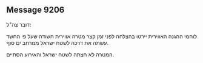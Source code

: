 ## Message 9206

דובר צה"ל:

לוחמי ההגנה האווירית יירטו בהצלחה לפני זמן קצר מטרה אווירית חשודה שעל פי החשד עשתה את דרכה לשטח ישראל ממרחב ים סוף.

המטרה לא חצתה לשטח ישראל והאירוע הסתיים.

